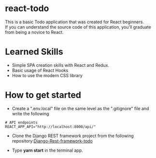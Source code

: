 # react-todo

This is a basic Todo application that was created for React beginners.  
If you can understand the source code of this application, you'll graduate from being a novice to React.

# Learned Skills

- Simple SPA creation skills with React and Redux.
- Basic usage of React Hooks
- How to use the modern CSS library

# How to get started

- Create a ".env.local" file on the same level as the ".gitignore" file and write the following

```
# API endpoints
REACT_APP_API="http://localhost:8000/api/"
```

- Clone the Django REST framework project from the following repository:[Django-Rest-framework-todo](https://github.com/Naoya-abe/Django-Rest-framework-todo)

- Type **yarn start** in the terminal app.
